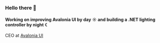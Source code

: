 ### Hello there 👋

#### Working on improving Avalonia UI by day ☼ and building a .NET lighting controller by night ☾

CEO at [Avalonia UI](https://avaloniaui.net)<br>
